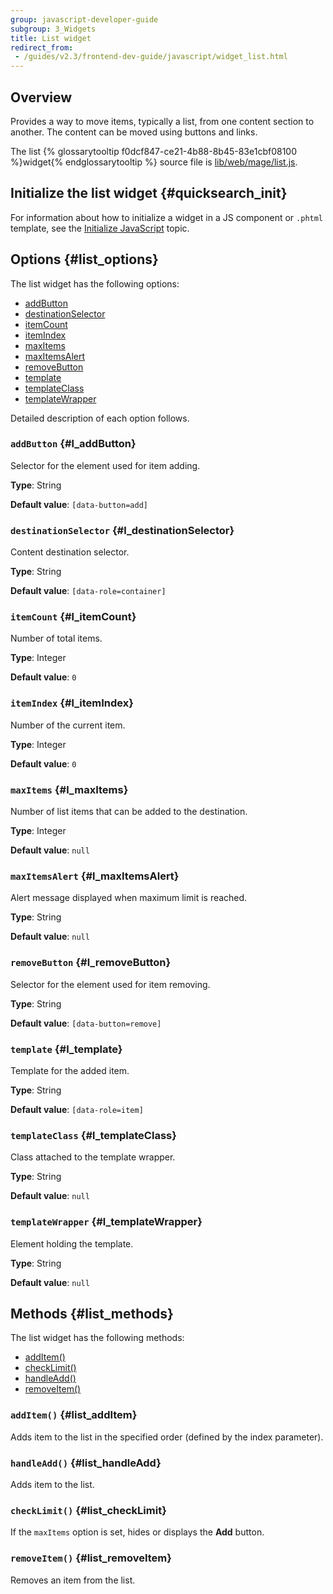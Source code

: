 ```yaml
---
group: javascript-developer-guide
subgroup: 3_Widgets
title: List widget
redirect_from:
 - /guides/v2.3/frontend-dev-guide/javascript/widget_list.html
---
```

## Overview

Provides a way to move items, typically a list, from one content section to another.
The content can be moved using buttons and links. 

The list {% glossarytooltip f0dcf847-ce21-4b88-8b45-83e1cbf08100 %}widget{% endglossarytooltip %} source file is [lib/web/mage/list.js].

## Initialize the list widget {#quicksearch_init}

For information about how to initialize a widget in a JS component or `.phtml` template, see the [Initialize JavaScript] topic.

## Options {#list_options}

The list widget has the following options:
-   [addButton](#l_addButton)
-   [destinationSelector](#l_destinationSelector)
-   [itemCount](#l_itemCount)
-   [itemIndex](#l_itemIndex)
-   [maxItems](#l_maxItems)
-   [maxItemsAlert](#l_maxItemsAlert)
-   [removeButton](#l_removeButton)
-   [template](#l_template)
-   [templateClass](#l_templateClass)
-   [templateWrapper](#l_templateWrapper)

Detailed description of each option follows.

### `addButton` {#l_addButton}
Selector for the element used for item adding. 

**Type**: String

**Default value**: `[data-button=add]`

### `destinationSelector` {#l_destinationSelector}
Content destination selector.

**Type**: String

**Default value**: `[data-role=container]`

### `itemCount` {#l_itemCount}
Number of total items.

**Type**: Integer 

**Default value**: `0`

### `itemIndex` {#l_itemIndex}
Number of the current item.

**Type**: Integer

**Default value**: `0`

### `maxItems` {#l_maxItems}
Number of list items that can be added to the destination.

**Type**: Integer

**Default value**: `null`

### `maxItemsAlert` {#l_maxItemsAlert}
Alert message displayed when maximum limit is reached.

**Type**: String

**Default value**: `null`

### `removeButton` {#l_removeButton}
Selector for the element used for item removing. 

**Type**: String

**Default value**: `[data-button=remove]`

### `template` {#l_template}
Template for the added item.

**Type**: String

**Default value**: `[data-role=item]`

### `templateClass` {#l_templateClass}
Class attached to the template wrapper.

**Type**: String

**Default value**: `null`

### `templateWrapper` {#l_templateWrapper}
Element holding the template.

**Type**: String

**Default value**: `null`

## Methods {#list_methods}

The list widget has the following methods:
-   [addItem()](#list_addItem)
-   [checkLimit()](#list_checkLimit)
-   [handleAdd()](#list_handleAdd)
-   [removeItem()](#list_removeItem)

### `addItem()` {#list_addItem}
Adds item to the list in the specified order (defined by the index parameter).

### `handleAdd()` {#list_handleAdd}
Adds item to the list.

### `checkLimit()` {#list_checkLimit}
If the `maxItems` option is set, hides or displays the **Add** button.

### `removeItem()` {#list_removeItem}
Removes an item from the list.


[lib/web/mage/list.js]: {{site.mage2100url}}lib/web/mage/list.js
[Initialize JavaScript]: {{page.baseurl}}/javascript-dev-guide/javascript/js_init.html
